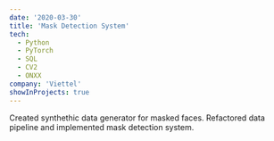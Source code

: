 ```yaml
---
date: '2020-03-30'
title: 'Mask Detection System'
tech:
  - Python
  - PyTorch
  - SQL
  - CV2
  - ONXX
company: 'Viettel'
showInProjects: true
---
```


Created synthethic data generator for masked faces. Refactored data pipeline and implemented mask detection system. 
